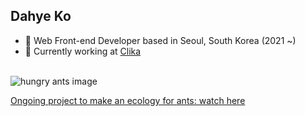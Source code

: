 <h2> Dahye Ko</h2>

- 🔭 Web Front-end Developer based in Seoul, South Korea (2021 ~)
- 🦕 Currently working at [Clika](https://github.com/Clika)
</br>

<img src="https://github.com/user-attachments/assets/cb22550f-6f70-48e4-aaeb-b9591b8147e8" alt="hungry ants image" />

[Ongoing project to make an ecology for ants: watch here](https://github.com/hyeda1103/hungry-ants)
